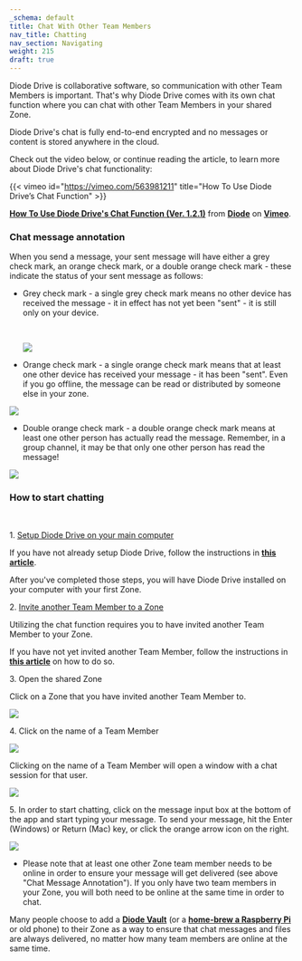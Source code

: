 ```yaml
---
_schema: default
title: Chat With Other Team Members
nav_title: Chatting
nav_section: Navigating
weight: 215
draft: true
---
```

Diode Drive is collaborative software, so communication with other Team Members is important. That's why Diode Drive comes with its own chat function where you can chat with other Team Members in your shared Zone.

Diode Drive's chat is fully end-to-end encrypted and no messages or content is stored anywhere in the cloud.

Check out the video below, or continue reading the article, to learn more about Diode Drive's chat functionality:

{{< vimeo id="https://vimeo.com/563981211" title="How To Use Diode Drive’s Chat Function" >}}

[**How To Use Diode Drive's Chat Function (Ver. 1.2.1)**](https://vimeo.com/562684103) from [**Diode**](https://vimeo.com/diodechain) on [**Vimeo**](https://vimeo.com/).

### **Chat message annotation**

When you send a message, your sent message will have either a grey check mark, an orange check mark, or a double orange check mark - these indicate the status of your sent message as follows:

* Grey check mark - a single grey check mark means no other device has received the message - it in effect has not yet been "sent" - it is still only on your device.

  &nbsp;

  ![](https://files.helpdocs.io/qwk5dmv7m8/articles/plonz51666/1695320955137/image.png)

* Orange check mark - a single orange check mark means that at least one other device has received your message - it has been "sent". Even if you go offline, the message can be read or distributed by someone else in your zone.

![](https://files.helpdocs.io/qwk5dmv7m8/articles/plonz51666/1695321169966/image.png)

* Double orange check mark - a double orange check mark means at least one other person has actually read the message. Remember, in a group channel, it may be that only one other person has read the message!

![](https://files.helpdocs.io/qwk5dmv7m8/articles/plonz51666/1695321446045/image.png)

### **How to start chatting**

&nbsp;

1\. <a href="https://app.docs.diode.io/docs/" target="_blank" rel="noopener">Setup Diode Drive on your main computer</a>

If you have not already setup Diode Drive, follow the instructions in <a href="https://app.docs.diode.io/docs/" target="_blank" rel="noopener"><strong>this article</strong></a>.

After you've completed those steps, you will have Diode Drive installed on your computer with your first Zone.

2\. [Invite another Team Member to a Zone](https://support.diode.io/article/jkzakxo7a0-add-a-team-member-or-additional-device)

Utilizing the chat function requires you to have invited another Team Member to your Zone.

If you have not yet invited another Team Member, follow the instructions in [**this article**](https://support.diode.io/article/jkzakxo7a0-add-a-team-member-or-additional-device) on how to do so.

3\. Open the shared Zone

Click on a Zone that you have invited another Team Member to.

![](https://files.helpdocs.io/qwk5dmv7m8/articles/plonz51666/1623900141785/vlcsnap-2021-06-17-11-h-20-m-15-s-399.png)

4\. Click on the name of a Team Member

![](https://files.helpdocs.io/qwk5dmv7m8/articles/plonz51666/1623900316375/vlcsnap-2021-06-17-11-h-24-m-29-s-429.png)

Clicking on the name of a Team Member will open a window with a chat session for that user.

![](https://files.helpdocs.io/qwk5dmv7m8/articles/plonz51666/1623900414832/vlcsnap-2021-06-17-11-h-26-m-23-s-416.png)

5\. In order to start chatting, click on the message input box at the bottom of the app and start typing your message. To send your message, hit the Enter (Windows) or Return (Mac) key, or click the orange arrow icon on the right.

![](https://files.helpdocs.io/qwk5dmv7m8/articles/plonz51666/1623900612363/vlcsnap-2021-06-17-11-h-29-m-45-s-575.png)

* Please note that at least one other Zone team member needs to be online in order to ensure your message will get delivered (see above "Chat Message Annotation"). If you only have two team members in your Zone, you will both need to be online at the same time in order to chat.

Many people choose to add a <a href="https://diode.io/solutions/vault" target="_blank" rel="noopener"><strong>Diode Vault</strong></a> (or a <a href="https://support.diode.io/article/ad7s45khyq" target="_blank" rel="noopener"><strong>home-brew a Raspberry Pi </strong></a>or old phone) to their Zone as a way to ensure that chat messages and files are always delivered, no matter how many team members are online at the same time.